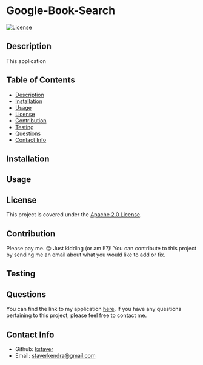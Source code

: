 # Google-Book-Search

[![License](https://img.shields.io/badge/License-Apache_2.0-blue.svg)](https://opensource.org/licenses/Apache-2.0)

  ## Description
  This application

  ## Table of Contents
  - [Description](#description)
  - [Installation](#installation)
  - [Usage](#usage)
  - [License](#license)
  - [Contribution](#contribution)
  - [Testing](#test)
  - [Questions](#questions)
  - [Contact Info](#contact-info)

  ## Installation


  ## Usage


  ## License
  This project is covered under the [Apache 2.0 License](https://www.apache.org/licenses/LICENSE-2.0).

  ## Contribution
  Please pay me. 😊 Just kidding (or am I!?)! You can contribute to this project by sending me an email about what you would like to add or fix.

  ## Testing


  ## Questions
  You can find the link to my application [here](https://github.com/kstaver/Google-Book-Search). If you have any questions pertaining to this project, please feel free to contact me.

  ## Contact Info
  - Github: [kstaver](https://github.com/kstaver)
  - Email: staverkendra@gmail.com